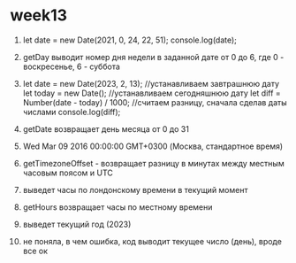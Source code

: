# week13

1. let date = new Date(2021, 0, 24, 22, 51);
console.log(date);

2. getDay выводит номер дня недели в заданной дате от 0 до 6, где 0 - воскресенье, 6 - суббота

3. let date = new Date(2023, 2, 13); //устанавливаем завтрашнюю дату
let today = new Date(); //устанавливаем сегодняшнюю дату
let diff = Number(date - today) / 1000; //считаем разницу, сначала сделав даты числами
console.log(diff);

4. getDate возвращает день месяца от 0 до 31

5. Wed Mar 09 2016 00:00:00 GMT+0300 (Москва, стандартное время)

6. getTimezoneOffset - возвращает разницу в минутах между местным часовым поясом и UTC

7. выведет часы по лондонскому времени в текущий момент

8. getHours возвращает часы по местному времени

9. выведет текущий год (2023)

10. не поняла, в чем ошибка, код выводит текущее число (день), вроде все ок
